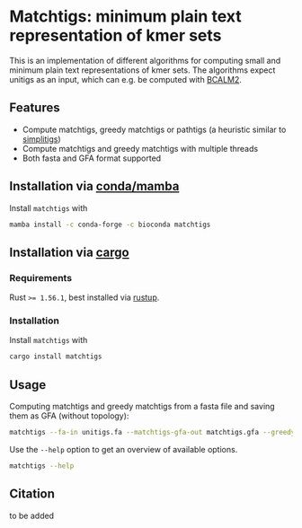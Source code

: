 # Matchtigs: minimum plain text representation of kmer sets

This is an implementation of different algorithms for computing small and minimum plain text representations of kmer sets.
The algorithms expect unitigs as an input, which can e.g. be computed with [BCALM2](https://github.com/GATB/bcalm).

## Features

 * Compute matchtigs, greedy matchtigs or pathtigs (a heuristic similar to [simplitigs](https://doi.org/10.1186/s13059-021-02297-z))
 * Compute matchtigs and greedy matchtigs with multiple threads
 * Both fasta and GFA format supported

## Installation via [conda/mamba](https://docs.conda.io/en/latest/)

Install `matchtigs` with
```bash
mamba install -c conda-forge -c bioconda matchtigs
```

## Installation via [cargo](https://crates.io/)

### Requirements

Rust `>= 1.56.1`, best installed via [rustup](https://rustup.rs/).

### Installation

Install `matchtigs` with
```bash
cargo install matchtigs
```

## Usage

Computing matchtigs and greedy matchtigs from a fasta file and saving them as GFA (without topology):
```bash
matchtigs --fa-in unitigs.fa --matchtigs-gfa-out matchtigs.gfa --greedytigs-gfa-out greedy-matchtigs.gfa
```

Use the `--help` option to get an overview of available options.
```bash
matchtigs --help
```

## Citation

to be added